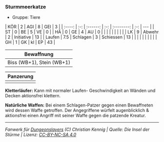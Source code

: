 ### Sturmmeerkatze

- Gruppe: Tiere

|  KÖR   |  2  |   AGI    |  8  |    GEI     |  3  |
| :----: | :-: | :------: | :-: | :--------: | :-: | --- |
|   ST   |  0  |    BE    |  5  |     VE     |  0  |
|   HÄ   |  0  |    GE    |  4  |     AU     |  0  |
|        |     |          |     |            |     |     |
|   LK   |  9  |  Abwehr  |  2  | Initiative | 13  |
| Laufen | 7.5 | Schlagen |  3  | Schiessen  | 13  |
|        |     |          |     |            |     |     |
|   GH   |  1  |    GK    | kl  |     EP     | 43  |

|        Bewaffnung         |
| :-----------------------: |
| Biss (WB+1), Stein (WB+1) |

| Panzerung |
| :-------: |
|           |

**Kletterläufer:** Kann mit normaler Laufen- Geschwindigkeit an Wänden und Decken aktionsfrei klettern.

**Natürliche Waffen:** Bei einem Schlagen-Patzer gegen einen Bewaffneten wird dessen Waffe getroffen. Der Angegriffene würfelt augenblicklich & aktionsfrei einen Angriff mit seiner Waffe gegen die patzende Kreatur.

---

_Fanwerk für [Dungeonslayers](https://www.dungeonslayers.net/) (C) Christian Kennig | Quelle: Die Insel der Stürme | Lizenz: [CC-BY-NC-SA 4.0](https://creativecommons.org/licenses/by-nc-sa/4.0/deed.de)_
